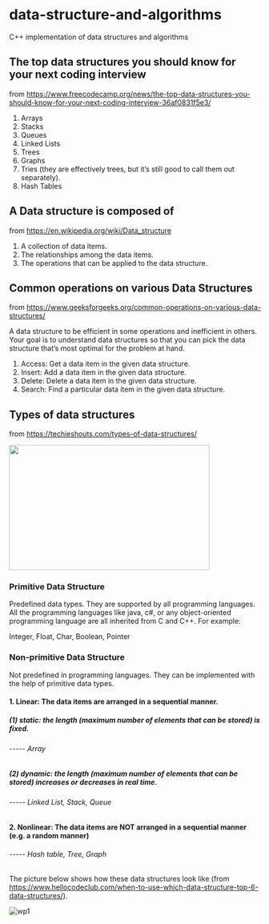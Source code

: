 # data-structure-and-algorithms
C++ implementation of data structures and algorithms


## The top data structures you should know for your next coding interview 
from https://www.freecodecamp.org/news/the-top-data-structures-you-should-know-for-your-next-coding-interview-36af0831f5e3/

1. Arrays
2. Stacks
3. Queues
4. Linked Lists
5. Trees
6. Graphs
7. Tries (they are effectively trees, but it’s still good to call them out separately).
8. Hash Tables

## A Data structure is composed of 
from https://en.wikipedia.org/wiki/Data_structure

1. A collection of data items.
2. The relationships among the data items.
3. The operations that can be applied to the data structure.


## Common operations on various Data Structures
from https://www.geeksforgeeks.org/common-operations-on-various-data-structures/

A data structure to be efficient in some operations and inefficient in others. Your goal is to understand data structures so that you can pick the data structure that’s most optimal for the problem at hand.

1. Access: Get a data item in the given data structure.
2. Insert: Add a data item in the given data structure.
3. Delete: Delete a data item in the given data structure.
4. Search: Find a particular data item in the given data structure.

## Types of data structures
from https://techieshouts.com/types-of-data-structures/

<img src="https://user-images.githubusercontent.com/34038625/110526560-f0c05480-80e3-11eb-8262-3240aba2af15.png" width="400" height="250">


### Primitive Data Structure
Predefined data types. They are supported by all programming languages. All the programming languages like java, c#, or any object-oriented programming language are all inherited from C and C++. For example:

Integer, Float, Char, Boolean, Pointer

### Non-primitive Data Structure

Not predefined in programming languages. They can be implemented with the help of primitive data types.

#### 1. Linear: The data items are arranged in a sequential manner.
##### (1) static: the length (maximum number of elements that can be stored) is fixed.
###### ----- Array
##### (2) dynamic: the length (maximum number of elements that can be stored) increases or decreases in real time.
###### ----- Linked List, Stack, Queue

#### 2. Nonlinear: The data items are NOT arranged in a sequential manner (e.g. a random manner)
###### ----- Hash table, Tree, Graph

The picture below shows how these data structures look like (from https://www.hellocodeclub.com/when-to-use-which-data-structure-top-6-data-structures/).

![wp1](https://user-images.githubusercontent.com/34038625/110526836-4a288380-80e4-11eb-8478-ebb8948bc681.jpg)

